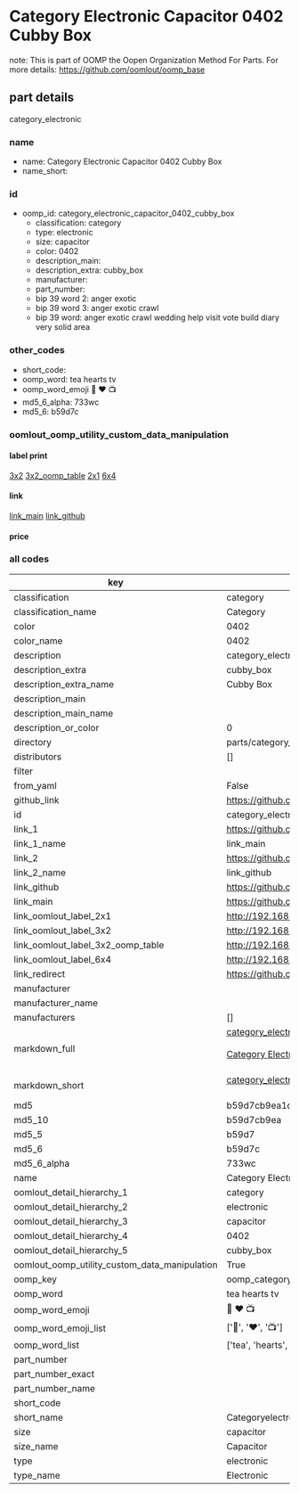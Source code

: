 # Category Electronic Capacitor 0402 Cubby Box  

note: This is part of OOMP the Oopen Organization Method For Parts. For more details: https://github.com/oomlout/oomp_base

##  part details
  



category_electronic



### name
* name: Category Electronic Capacitor 0402 Cubby Box
* name_short: 
### id
* oomp_id: category_electronic_capacitor_0402_cubby_box
  * classification: category
  * type: electronic
  * size: capacitor
  * color: 0402
  * description_main: 
  * description_extra: cubby_box
  * manufacturer: 
  * part_number: 
  * bip 39 word 2: anger exotic
  * bip 39 word 3: anger exotic crawl
  * bip 39 word: anger exotic crawl wedding help visit vote build diary very solid area

### other_codes
* short_code: 
* oomp_word: tea hearts tv
* oomp_word_emoji :tea: :hearts: :tv:
* md5_6_alpha: 733wc
* md5_6: b59d7c






### oomlout_oomp_utility_custom_data_manipulation
#### label print
[3x2](http://192.168.1.245:1112/?label=oomp%20733wc)
[3x2_oomp_table](http://192.168.1.108:1112/?label=oomp%20733wc)
[2x1](http://192.168.1.242:1112/?label=oomp%20733wc)
[6x4](http://192.168.1.55:1112/?label=oomp%20733wc)    

#### link

[link_main](https://github.com/oomlout/oomlout_oomp_version_1_messy/tree/main/parts/category_electronic_capacitor_0402_cubby_box) [link_github](https://github.com/oomlout/oomlout_oomp_version_1_messy/tree/main/parts/category_electronic_capacitor_0402_cubby_box)                             

#### price







### all codes 
| key | value |  
| --- | --- |  
| classification | category |  
| classification_name | Category |  
| color | 0402 |  
| color_name | 0402 |  
| description | category_electronic |  
| description_extra | cubby_box |  
| description_extra_name | Cubby Box |  
| description_main |  |  
| description_main_name |  |  
| description_or_color | 0  |  
| directory | parts/category_electronic_capacitor_0402_cubby_box |  
| distributors | [] |  
| filter |  |  
| from_yaml | False |  
| github_link | https://github.com/oomlout/oomlout_oomp_part_src/tree/main/parts/category_electronic_capacitor_0402_cubby_box |  
| id | category_electronic_capacitor_0402_cubby_box |  
| link_1 | https://github.com/oomlout/oomlout_oomp_version_1_messy/tree/main/parts/category_electronic_capacitor_0402_cubby_box |  
| link_1_name | link_main |  
| link_2 | https://github.com/oomlout/oomlout_oomp_version_1_messy/tree/main/parts/category_electronic_capacitor_0402_cubby_box |  
| link_2_name | link_github |  
| link_github | https://github.com/oomlout/oomlout_oomp_version_1_messy/tree/main/parts/category_electronic_capacitor_0402_cubby_box |  
| link_main | https://github.com/oomlout/oomlout_oomp_version_1_messy/tree/main/parts/category_electronic_capacitor_0402_cubby_box |  
| link_oomlout_label_2x1 | http://192.168.1.242:1112/?label=oomp%20733wc |  
| link_oomlout_label_3x2 | http://192.168.1.245:1112/?label=oomp%20733wc |  
| link_oomlout_label_3x2_oomp_table | http://192.168.1.108:1112/?label=oomp%20733wc |  
| link_oomlout_label_6x4 | http://192.168.1.55:1112/?label=oomp%20733wc |  
| link_redirect | https://github.com/oomlout/oomlout_oomp_version_1_messy/tree/main/parts/category_electronic_capacitor_0402_cubby_box |  
| manufacturer |  |  
| manufacturer_name |  |  
| manufacturers | [] |  
| markdown_full | [category_electronic_capacitor_0402_cubby_box](none)<br>[](none)<br>[Category Electronic Capacitor 0402 Cubby Box](none)<br><br> |  
| markdown_short | [category_electronic_capacitor_0402_cubby_box](none)<br><br> |  
| md5 | b59d7cb9ea1ddebfd3358f8e65540045 |  
| md5_10 | b59d7cb9ea |  
| md5_5 | b59d7 |  
| md5_6 | b59d7c |  
| md5_6_alpha | 733wc |  
| name | Category Electronic Capacitor 0402 Cubby Box |  
| oomlout_detail_hierarchy_1 | category |  
| oomlout_detail_hierarchy_2 | electronic |  
| oomlout_detail_hierarchy_3 | capacitor |  
| oomlout_detail_hierarchy_4 | 0402 |  
| oomlout_detail_hierarchy_5 | cubby_box |  
| oomlout_oomp_utility_custom_data_manipulation | True |  
| oomp_key | oomp_category_electronic_capacitor_0402_cubby_box |  
| oomp_word | tea hearts tv |  
| oomp_word_emoji | :tea: :hearts: :tv: |  
| oomp_word_emoji_list | [':tea:', ':hearts:', ':tv:'] |  
| oomp_word_list | ['tea', 'hearts', 'tv'] |  
| part_number |  |  
| part_number_exact |  |  
| part_number_name |  |  
| short_code |  |  
| short_name | Categoryelectronic |  
| size | capacitor |  
| size_name | Capacitor |  
| type | electronic |  
| type_name | Electronic |  

